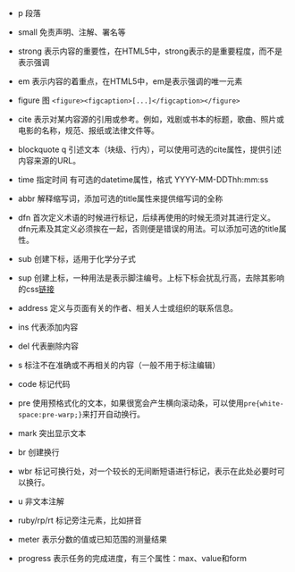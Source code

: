 * p 段落

* small 免责声明、注解、署名等

* strong 表示内容的重要性，在HTML5中，strong表示的是重要程度，而不是表示强调

* em 表示内容的着重点，在HTML5中，em是表示强调的唯一元素

* figure 图 `<figure><figcaption>[...]</figcaption></figure>`

* cite 表示对某内容源的引用或参考。例如，戏剧或书本的标题，歌曲、照片或电影的名称，规范、报纸或法律文件等。

* blockquote q 引述文本（块级、行内），可以使用可选的cite属性，提供引述内容来源的URL。

* time 指定时间 有可选的datetime属性，格式 YYYY-MM-DDThh:mm:ss

* abbr 解释缩写词，添加可选的title属性来提供缩写词的全称

* dfn 首次定义术语的时候进行标记，后续再使用的时候无须对其进行定义。dfn元素及其定义必须挨在一起，否则便是错误的用法。可以添加可选的title属性。

* sub 创建下标，适用于化学分子式

* sup 创建上标，一种用法是表示脚注编号。上标下标会扰乱行高，去除其影响的css[链接](https://gist.github.com/unruthless/413930)

* address 定义与页面有关的作者、相关人士或组织的联系信息。

* ins 代表添加内容

* del 代表删除内容

* s 标注不在准确或不再相关的内容（一般不用于标注编辑）

* code 标记代码

* pre 使用预格式化的文本，如果很宽会产生横向滚动条，可以使用`pre{white-space:pre-warp;}`来打开自动换行。

* mark 突出显示文本

* br 创建换行

* wbr 标记可换行处，对一个较长的无间断短语进行标记，表示在此处必要时可以换行。

* u 非文本注解

* ruby/rp/rt 标记旁注元素，比如拼音

* meter 表示分数的值或已知范围的测量结果

* progress 表示任务的完成进度，有三个属性：max、value和form
